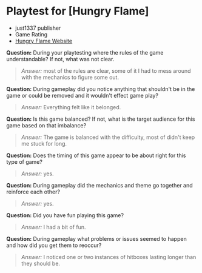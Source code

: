 # Playtest for [Hungry Flame]

* just1337 publisher
* Game Rating
* [Hungry Flame Website](https://store.steampowered.com/app/586970/)

**Question:** During your playtesting where the rules of the game understandable? If not, what was not clear.
> _Answer:_ most of the rules are clear, some of it I had to mess around with the mechanics to figure some out.

**Question:** During gameplay did you notice anything that shouldn't be in the game or could be removed and it wouldn't effect game play?
> _Answer:_ Everything felt like it belonged.

**Question:** Is this game balanced? If not, what is the target audience for this game based on that imbalance?
> _Answer:_ The game is balanced with the difficulty, most of didn't keep me stuck for long.

**Question:** Does the timing of this game appear to be about right for this type of game?
> _Answer:_ yes.

**Question:** During gameplay did the mechanics and theme go together and reinforce each other?
> _Answer:_ yes.

**Question:** Did you have fun playing this game?
> _Answer:_ I had a bit of fun.

**Question:** During gameplay what problems or issues seemed to happen and how did you get them to reoccur?
> _Answer:_ I noticed one or two instances of hitboxes lasting longer than they should be.
